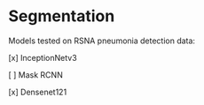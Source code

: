 # Segmentation

Models tested on RSNA pneumonia detection data:

[x] InceptionNetv3

[ ] Mask RCNN

[x] Densenet121
